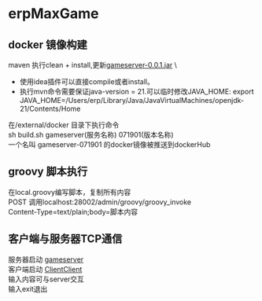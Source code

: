 # erpMaxGame
## docker 镜像构建
maven 执行clean + install,更新[gameserver-0.0.1.jar](gameserver%2Ftarget%2Fgameserver-0.0.1.jar) \
 - 使用idea插件可以直接compile或者install。
 - 执行mvn命令需要保证java-version = 21.可以临时修改JAVA_HOME: export JAVA_HOME=/Users/erp/Library/Java/JavaVirtualMachines/openjdk-21/Contents/Home

在/external/docker 目录下执行命令 \
sh build.sh gameserver(服务名称) 071901(版本名称) \
一个名叫 gameserver-071901 的docker镜像被推送到dockerHub

## groovy 脚本执行

在local.groovy编写脚本，复制所有内容 \
POST 调用localhost:28002/admin/groovy/groovy_invoke \
Content-Type=text/plain;body=脚本内容

## 客户端与服务器TCP通信

服务器启动 [gameserver](gameserver%2Fsrc%2Fmain%2Fjava%2Fcom%2Ferp%2Fgameserver%2FGameserverApplication.java) \
客户端启动 [Client](client%2Fsrc%2Fmain%2Fjava%2Fcom%2Ferp%2Fclient%2FClient.java)[Client]() \
输入内容可与server交互 \
输入exit退出


